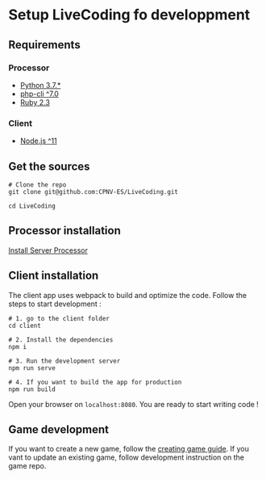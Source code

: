# Setup LiveCoding fo developpment

## Requirements

### Processor
* [Python 3.7.*](https://www.python.org)
* [php-cli ^7.0](http://php.net)
* [Ruby 2.3](https://www.ruby-lang.org/)

### Client
* [Node.js ^11](https://nodejs.org/en/)

## Get the sources

```shell
# Clone the repo
git clone git@github.com:CPNV-ES/LiveCoding.git

cd LiveCoding
```

## Processor installation

[Install Server Processor](server/environment.md)

## Client installation

The client app uses webpack to build and optimize the code.
Follow the steps to start development :

```shell
# 1. go to the client folder
cd client

# 2. Install the dependencies
npm i

# 3. Run the development server
npm run serve

# 4. If you want to build the app for production
npm run build
```

Open your browser on `localhost:8080`. You are ready to start writing code !

## Game development

If you want to create a new game, follow the [creating game guide](./README.md).
If you vant to update an existing game, follow development instruction on the game repo.